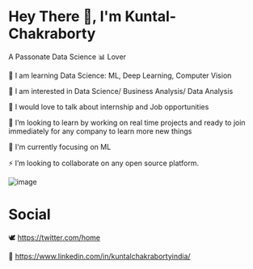# Hey There 👋, I'm Kuntal-Chakraborty
A Passonate Data Science 📊 Lover

🔭 I am learning Data Science: ML, Deep Learning, Computer Vision

👯 I am interested in Data Science/ Business Analysis/ Data Analysis

🤝 I would love to talk about internship and Job opportunities

🌱 I’m looking to learn by working on real time projects and ready to join immediately for any company to learn more new things

💬 I'm currently focusing on ML

⚡ I’m looking to collaborate on any open source platform.




![image](https://user-images.githubusercontent.com/109715578/212139563-8887c48e-7bc0-4d39-abd9-c135faf936f7.png)



# Social 

🕊️
https://twitter.com/home

💼
https://www.linkedin.com/in/kuntalchakrabortyindia/


